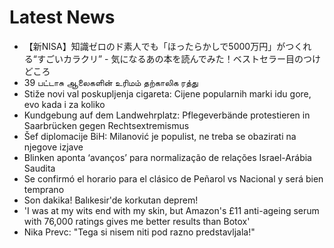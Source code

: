# Latest News
-  【新NISA】知識ゼロのド素人でも「ほったらかしで5000万円」がつくれる“すごいカラクリ” - 気になるあの本を読んでみた！ベストセラー目のつけどころ
-  39 பட்டாசு ஆலைகளின் உரிமம் தற்காலிக ரத்து
-  Stiže novi val poskupljenja cigareta: Cijene popularnih marki idu gore, evo kada i za koliko
-  Kundgebung auf dem Landwehrplatz: Pflegeverbände protestieren in Saarbrücken gegen Rechtsextremismus
-  Šef diplomacije BiH: Milanović je populist, ne treba se obazirati na njegove izjave
-  Blinken aponta ‘avanços’ para normalização de relações Israel-Arábia Saudita
-  Se confirmó el horario para el clásico de Peñarol vs Nacional y será bien temprano
-  Son dakika! Balıkesir'de korkutan deprem!
-  'I was at my wits end with my skin, but Amazon's £11 anti-ageing serum with 76,000 ratings gives me better results than Botox'
-  Nika Prevc: "Tega si nisem niti pod razno predstavljala!"
